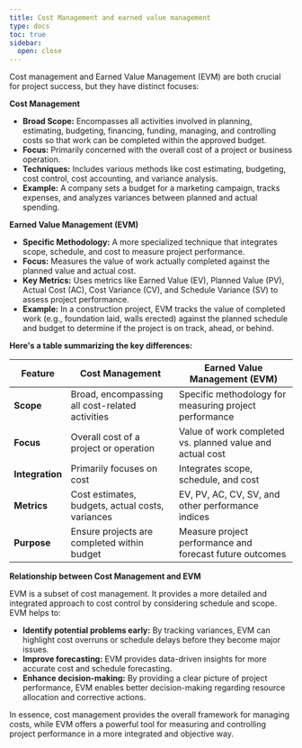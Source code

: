 ```yaml
---
title: Cost Management and earned value management
type: docs
toc: true
sidebar:
  open: close
---
```

Cost management and Earned Value Management (EVM) are both crucial for project success, but they have distinct focuses:

**Cost Management**

*   **Broad Scope:** Encompasses all activities involved in planning, estimating, budgeting, financing, funding, managing, and controlling costs so that work can be completed within the approved budget.
*   **Focus:** Primarily concerned with the overall cost of a project or business operation.
*   **Techniques:** Includes various methods like cost estimating, budgeting, cost control, cost accounting, and variance analysis.
*   **Example:** A company sets a budget for a marketing campaign, tracks expenses, and analyzes variances between planned and actual spending.

**Earned Value Management (EVM)**

*   **Specific Methodology:** A more specialized technique that integrates scope, schedule, and cost to measure project performance.
*   **Focus:** Measures the value of work actually completed against the planned value and actual cost.
*   **Key Metrics:** Uses metrics like Earned Value (EV), Planned Value (PV), Actual Cost (AC), Cost Variance (CV), and Schedule Variance (SV) to assess project performance.
*   **Example:** In a construction project, EVM tracks the value of completed work (e.g., foundation laid, walls erected) against the planned schedule and budget to determine if the project is on track, ahead, or behind.

**Here's a table summarizing the key differences:**

| Feature          | Cost Management                                     | Earned Value Management (EVM)                               |
|-----------------|-----------------------------------------------------|-----------------------------------------------------------|
| **Scope**        | Broad, encompassing all cost-related activities      | Specific methodology for measuring project performance   |
| **Focus**        | Overall cost of a project or operation              | Value of work completed vs. planned value and actual cost |
| **Integration** | Primarily focuses on cost                             | Integrates scope, schedule, and cost                        |
| **Metrics**      | Cost estimates, budgets, actual costs, variances     | EV, PV, AC, CV, SV, and other performance indices        |
| **Purpose**      | Ensure projects are completed within budget          | Measure project performance and forecast future outcomes |

**Relationship between Cost Management and EVM**

EVM is a subset of cost management. It provides a more detailed and integrated approach to cost control by considering schedule and scope. EVM helps to:

*   **Identify potential problems early:** By tracking variances, EVM can highlight cost overruns or schedule delays before they become major issues.
*   **Improve forecasting:** EVM provides data-driven insights for more accurate cost and schedule forecasting.
*   **Enhance decision-making:** By providing a clear picture of project performance, EVM enables better decision-making regarding resource allocation and corrective actions.

In essence, cost management provides the overall framework for managing costs, while EVM offers a powerful tool for measuring and controlling project performance in a more integrated and objective way.

